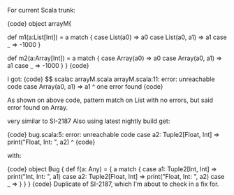 For current Scala trunk:

{code}
object arrayM{

  def m1(a:List[Int]) = a match {
    case List(a0) => a0
    case List(a0, a1) => a1
    case _ => -1000
  }

  def m2(a:Array[Int]) = a match {
    case Array(a0) => a0
    case Array(a0, a1) => a1
    case _ => -1000
  }
}
{code}

I got:
{code}
$$ scalac arrayM.scala 
arrayM.scala:11: error: unreachable code
    case Array(a0, a1) => a1
                          ^
one error found
{code}

As shown on above code, pattern match on List with no errors, but said error found on Array.


very similar to SI-2187
Also using latest nightly build get:

{code}
bug.scala:5: error: unreachable code
      case a2: Tuple2[Float, Int] => print("Float, Int: ", a2)
                                          ^
{code}

with:

{code}
object Bug {
  def f(a: Any) = {
    a match {
      case a1: Tuple2[Int, Int] => print("Int, Int: ", a1)
      case a2: Tuple2[Float, Int] => print("Float, Int: ", a2)
      case _ =>
      }
    }
  }
{code}
Duplicate of SI-2187, which I'm about to check in a fix for.
